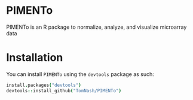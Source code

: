 # PIMENTo
PIMENTo is an R package to normalize, analyze, and visualize microarray data

# Installation
You can install `PIMENTo` using the `devtools` package as such:
```coffee
install.packages("devtools")
devtools::install_github("TomNash/PIMENTo")
```
